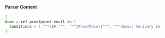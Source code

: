 #### Parser Content
```Java
{
Name = cef-proofpoint-email-in-1
  Conditions = [ """CEF:""", """|ProofPoint|""", """|Email Delivery In|""" ]
}
```